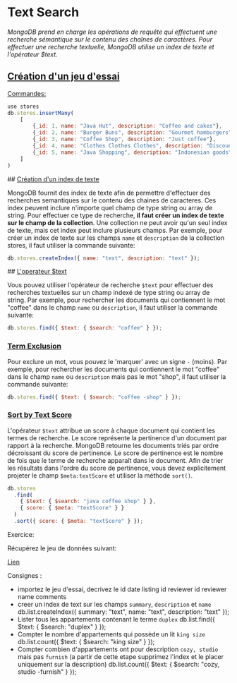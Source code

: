 # Text Search

<i>MongoDB prend en charge les opérations de requête qui effectuent une recherche sémantique sur le contenu des chaînes de caractères. Pour effectuer une recherche textuelle, MongoDB utilise un index de texte et l'opérateur $text.</i>

## <u>Création d'un jeu d'essai</u>

<u>Commandes: </u>

```js
use stores
db.stores.insertMany(
    [
        {_id: 1, name: "Java Hut", description: "Coffee and cakes"},
        {_id: 2, name: "Burger Buns", description: "Gourmet hamburgers"},
        {_id: 3, name: "Coffee Shop", description: "Just coffee"},
        {_id: 4, name: "Clothes Clothes Clothes", description: "Discount clothing"},
        {_id: 5, name: "Java Shopping", description: "Indonesian goods"}
    ]
)
```

## <u>Création d'un index de texte</u>

MongoDB fournit des index de texte afin de permettre d'effectuer des recherches semantiques sur le contenu des chaines de caracteres. Ces index peuvent inclure n'importe quel champ de type string ou array de string.
Pour effectuer ce type de recherche, **il faut créer un index de texte sur le champ de la collection**.
Une collection ne peut avoir qu'un seul index de texte, mais cet index peut inclure plusieurs champs.
Par exemple, pour créer un index de texte sur les champs `name` et `description` de la collection stores, il faut utiliser la commande suivante:

```js
db.stores.createIndex({ name: "text", description: "text" });
```

## <u>L'operateur $text</u>

Vous pouvez utiliser l'opérateur de recherche `$text` pour effectuer des recherches textuelles sur un champ indexé de type string ou array de string. Par exemple, pour rechercher les documents qui contiennent le mot "coffee" dans le champ `name` ou `description`, il faut utiliser la commande suivante:

```js
db.stores.find({ $text: { $search: "coffee" } });
```

### <u> Term Exclusion </u>

Pour exclure un mot, vous pouvez le 'marquer' avec un signe `-` (moins). Par exemple, pour rechercher les documents qui contiennent le mot "coffee" dans le champ `name` ou `description` mais pas le mot "shop", il faut utiliser la commande suivante:

```js
db.stores.find({ $text: { $search: "coffee -shop" } });
```

### <u> Sort by Text Score </u>

L'opérateur `$text` attribue un score à chaque document qui contient les termes de recherche. Le score représente la pertinence d'un document par rapport à la recherche. MongoDB retourne les documents triés par ordre décroissant du score de pertinence. Le score de pertinence est le nombre de fois que le terme de recherche apparaît dans le document. Afin de trier les résultats dans l'ordre du score de pertinence, vous devez explicitement projeter le champ `$meta:textScore` et utiliser la méthode `sort()`.

```js
db.stores
  .find(
    { $text: { $search: "java coffee shop" } },
    { score: { $meta: "textScore" } }
  )
  .sort({ score: { $meta: "textScore" } });
```

Exercice:

Récupérez le jeu de données suivant:

[Lien](https://124492699-files.gitbook.io/~/files/v0/b/gitbook-legacy-files/o/assets%2F-MSOt80X0hisISagHUcn%2F-MT530f32heVh6pbC-yL%2F-MT5GBX4l_aq7_jYugje%2FlistingsAndReviews.rar?alt=media&token=6ff79e5f-b538-4597-a200-4c957618939d&__cf_chl_tk=zgqBwDADaEcFfz7Yn2JzYNJLLhQhF91NHABL61wiLqc-1706690847-0-gaNycGzNECU)

Consignes :

- importez le jeu d'essai, decrivez le
id
date
listing id
reviewer id
reviewer name
comments
- creer un index de text sur les champs `summary`, `description` et `name`
db.list.createIndex({ summary: "text", name: "text", description: "text" });
- Lister tous les appartements contenant le terme `duplex`
db.list.find({ $text: { $search: "duplex" } });
- Compter le nombre d'appartements qui possède un lit `king size`
db.list.count({ $text: { $search: "king size" } });
- Compter combien d'appartements ont pour description `cozy, studio` mais pas `furnish` (a partir de cette etape supprimez l'index et le placer uniquement sur la description)
 db.list.count({ $text: { $search: "cozy, studio -furnish" } });
